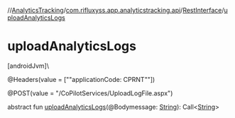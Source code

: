 //[AnalyticsTracking](../../../index.md)/[com.rifluxyss.app.analyticstracking.api](../index.md)/[RestInterface](index.md)/[uploadAnalyticsLogs](upload-analytics-logs.md)

# uploadAnalyticsLogs

[androidJvm]\

@Headers(value = [""applicationCode: CPRNT""])

@POST(value = "/CoPilotServices/UploadLogFile.aspx")

abstract fun [uploadAnalyticsLogs](upload-analytics-logs.md)(@Bodymessage: [String](https://developer.android.com/reference/kotlin/java/lang/String.html)): Call&lt;[String](https://developer.android.com/reference/kotlin/java/lang/String.html)&gt;
